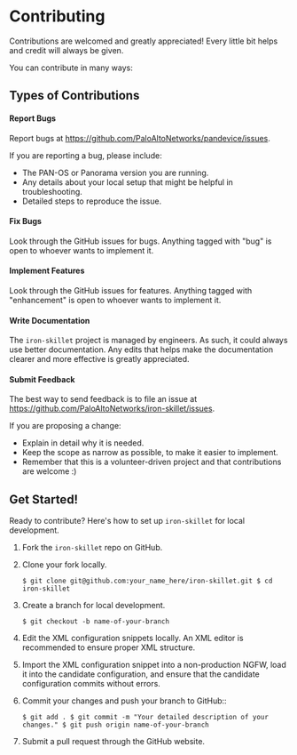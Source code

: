 
# Contributing
Contributions are welcomed and greatly appreciated! Every little bit helps and credit will always be given.

You can contribute in many ways:

Types of Contributions
--
#### Report Bugs
Report bugs at https://github.com/PaloAltoNetworks/pandevice/issues.

If you are reporting a bug, please include:

* The PAN-OS or Panorama version you are running.
* Any details about your local setup that might be helpful in troubleshooting.
* Detailed steps to reproduce the issue.

#### Fix Bugs
Look through the GitHub issues for bugs. Anything tagged with "bug"
is open to whoever wants to implement it.

#### Implement Features
Look through the GitHub issues for features. Anything tagged with "enhancement"
is open to whoever wants to implement it.

#### Write Documentation
The  `iron-skillet` project is managed by engineers.  As such, it could always use better documentation. Any edits that helps make the documentation clearer and more effective is greatly appreciated.

#### Submit Feedback
The best way to send feedback is to file an issue at https://github.com/PaloAltoNetworks/iron-skillet/issues.

If you are proposing a change:

* Explain in detail why it is needed.
* Keep the scope as narrow as possible, to make it easier to implement.
* Remember that this is a volunteer-driven project and that contributions are welcome :)

Get Started!
------------

Ready to contribute? Here's how to set up `iron-skillet` for local development.

1. Fork the `iron-skillet` repo on GitHub.
2. Clone your fork locally.

    `$ git clone git@github.com:your_name_here/iron-skillet.git
   $ cd iron-skillet`

3. Create a branch for local development.

    `$ git checkout -b name-of-your-branch`

4. Edit the XML configuration snippets locally.  An XML editor is recommended to ensure proper XML structure.

5. Import the XML configuration snippet into a non-production NGFW, load it into the candidate configuration, and ensure that the candidate configuration commits without errors.

6. Commit your changes and push your branch to GitHub::

    `$ git add .
   $ git commit -m "Your detailed description of your changes."
   $ git push origin name-of-your-branch`

7. Submit a pull request through the GitHub website.



